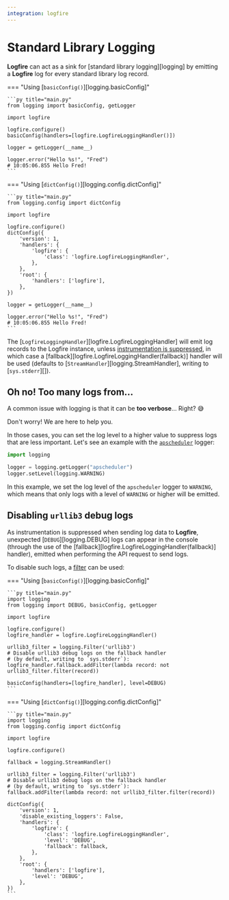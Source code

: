 ```yaml
---
integration: logfire
---
```


# Standard Library Logging

**Logfire** can act as a sink for [standard library logging][logging] by emitting a **Logfire** log for
every standard library log record.

=== "Using [`basicConfig()`][logging.basicConfig]"

    ```py title="main.py"
    from logging import basicConfig, getLogger

    import logfire

    logfire.configure()
    basicConfig(handlers=[logfire.LogfireLoggingHandler()])

    logger = getLogger(__name__)

    logger.error("Hello %s!", "Fred")
    # 10:05:06.855 Hello Fred!
    ```

=== "Using [`dictConfig()`][logging.config.dictConfig]"

    ```py title="main.py"
    from logging.config import dictConfig

    import logfire

    logfire.configure()
    dictConfig({
        'version': 1,
        'handlers': {
            'logfire': {
                'class': 'logfire.LogfireLoggingHandler',
            },
        },
        'root': {
            'handlers': ['logfire'],
        },
    })

    logger = getLogger(__name__)

    logger.error("Hello %s!", "Fred")
    # 10:05:06.855 Hello Fred!
    ```

The [`LogfireLoggingHandler`][logfire.LogfireLoggingHandler] will emit log records to the Logfire instance,
unless [instrumentation is suppressed](../how-to-guides/suppress.md#suppress-instrumentation), in which case
a [fallback][logfire.LogfireLoggingHandler(fallback)] handler will be used (defaults to
[`StreamHandler`][logging.StreamHandler], writing to [`sys.stderr`][]).

## Oh no! Too many logs from...

A common issue with logging is that it can be **too verbose**... Right? :sweat_smile:

Don't worry! We are here to help you.

In those cases, you can set the log level to a higher value to suppress logs that are less important.
Let's see an example with the [`apscheduler`](https://apscheduler.readthedocs.io/en/stable/) logger:

```py title="main.py"
import logging

logger = logging.getLogger("apscheduler")
logger.setLevel(logging.WARNING)
```

In this example, we set the log level of the `apscheduler` logger to `WARNING`, which means that
only logs with a level of `WARNING` or higher will be emitted.

## Disabling `urllib3` debug logs

As instrumentation is suppressed when sending log data to **Logfire**, unexpected [`DEBUG`][logging.DEBUG] logs
can appear in the console (through the use of the [fallback][logfire.LogfireLoggingHandler(fallback)] handler),
emitted when performing the API request to send logs.

To disable such logs, a [filter](https://docs.python.org/3/library/logging.html#filter-objects) can be used:

=== "Using [`basicConfig()`][logging.basicConfig]"

    ```py title="main.py"
    import logging
    from logging import DEBUG, basicConfig, getLogger

    import logfire

    logfire.configure()
    logfire_handler = logfire.LogfireLoggingHandler()

    urllib3_filter = logging.Filter('urllib3')
    # Disable urllib3 debug logs on the fallback handler
    # (by default, writing to `sys.stderr`):
    logfire_handler.fallback.addFilter(lambda record: not urllib3_filter.filter(record))

    basicConfig(handlers=[logfire_handler], level=DEBUG)
    ```

=== "Using [`dictConfig()`][logging.config.dictConfig]"

    ```py title="main.py"
    import logging
    from logging.config import dictConfig

    import logfire

    logfire.configure()

    fallback = logging.StreamHandler()

    urllib3_filter = logging.Filter('urllib3')
    # Disable urllib3 debug logs on the fallback handler
    # (by default, writing to `sys.stderr`):
    fallback.addFilter(lambda record: not urllib3_filter.filter(record))

    dictConfig({
        'version': 1,
        'disable_existing_loggers': False,
        'handlers': {
            'logfire': {
                'class': 'logfire.LogfireLoggingHandler',
                'level': 'DEBUG',
                'fallback': fallback,
            },
        },
        'root': {
            'handlers': ['logfire'],
            'level': 'DEBUG',
        },
    })
    ```
